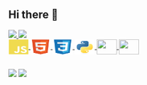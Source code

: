 ## Hi there 👋


<div>
  <a href="https://github.com/BiaMoraes97">
    <img height="180em" src="https://github-readme-stats.vercel.app/api?username=BiaMoraes97&show_icons=true&theme=dracula">
    <img height="180em" src="https://github-readme-stats.vercel.app/api/top-langs/?username=BiaMoraes97&layout=compact&langs_count=168theme=dracula">
</div>

<div style="display: inline_block">
  <img align="center" height="30" width="40" src="https://raw.githubusercontent.com/devicons/devicon/master/icons/javascript/javascript-plain.svg">
  <img align="center" height="30" width="40" src="https://raw.githubusercontent.com/devicons/devicon/master/icons/html5/html5-original.svg">
  <img align="center" height="30" width="40" src="https://raw.githubusercontent.com/devicons/devicon/master/icons/css3/css3-original.svg">
  <img align="center" height="30" width="40" src="https://raw.githubusercontent.com/devicons/devicon/master/icons/python/python-original.svg">
  <img align="center" height="30" width="40" src="https://cdn.jsdelivr.net/gh/devicons/devicon@latest/icons/figma/figma-original.svg">
  <img align="center" height="30" width="40"  src="https://cdn.jsdelivr.net/gh/devicons/devicon@latest/icons/visualstudio/visualstudio-original.svg" />
</div>
  
  ##
 
<div> 
  <a href = "mailto:fbmmca@cesar.school"><img src="https://img.shields.io/badge/-Gmail-%23333?style=for-the-badge&logo=gmail&logoColor=white" target="_blank"></a>
  <a href="https://www.linkedin.com/in/beatriz-moraes-a311a7359" target="_blank"><img src="https://img.shields.io/badge/-LinkedIn-%230077B5?style=for-the-badge&logo=linkedin&logoColor=white" target="_blank"></a> 
  
</div>
